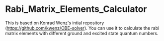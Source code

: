 # Rabi_Matrix_Elements_Calculator

This is based on Konrad Wenz's intial repository (https://github.com/kwenz/OBE-solver). You can use it to calculate the rabi matrix elements with different ground and excited state quantum numbers. 
